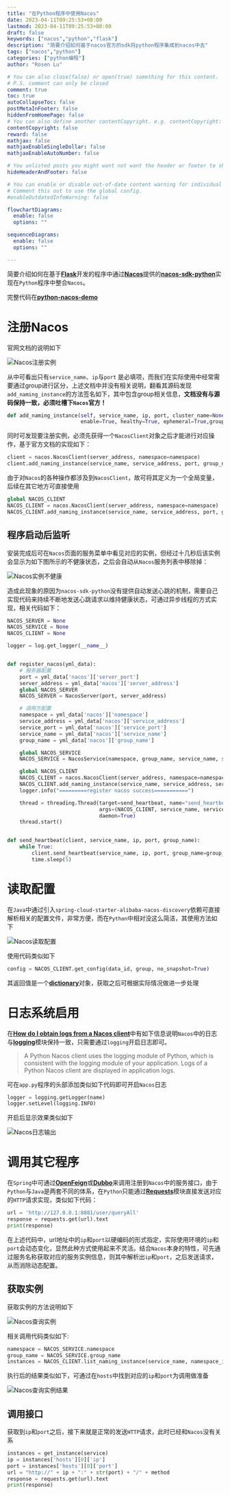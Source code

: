 ```yaml
---
title: "在Python程序中使用Nacos"
date: 2023-04-11T09:25:53+08:00
lastmod: 2023-04-11T09:25:53+08:00
draft: false
keywords: ["nacos","python","flask"]
description: "简要介绍如何基于nacos官方的sdk将python程序集成到nacos中去"
tags: ["nacos","python"]
categories: ["python编程"]
author: "Rosen Lu"

# You can also close(false) or open(true) something for this content.
# P.S. comment can only be closed
comment: true
toc: true
autoCollapseToc: false
postMetaInFooter: false
hiddenFromHomePage: false
# You can also define another contentCopyright. e.g. contentCopyright: "This is another copyright."
contentCopyright: false
reward: false
mathjax: false
mathjaxEnableSingleDollar: false
mathjaxEnableAutoNumber: false

# You unlisted posts you might want not want the header or footer to show
hideHeaderAndFooter: false

# You can enable or disable out-of-date content warning for individual post.
# Comment this out to use the global config.
#enableOutdatedInfoWarning: false

flowchartDiagrams:
  enable: false
  options: ""

sequenceDiagrams: 
  enable: false
  options: ""

---
```


简要介绍如何在基于[**Flask**](https://flask.palletsprojects.com/en/2.3.x/)开发的程序中通过[**Nacos**](https://nacos.io/en-us/)提供的[**nacos-sdk-python**](https://github.com/nacos-group/nacos-sdk-python)实现在`Python`程序中整合`Nacos`。

<!--more-->

完整代码在[**python-nacos-demo**](https://github.com/fox-world/python-nacos-demo)

# 注册Nacos

官网文档的说明如下

![Nacos注册实例](/blog_img/nacos/integrate-python-program-to-nacos/nacos-register-instance.png "Nacos注册实例") 

从中可看出只有`service_name`、`ip`与`port` 是必填项，而我们在实际使用中经常需要通过group进行区分，上述文档中并没有相关说明，翻看其源码发现`add_naming_instance`的方法签名如下，其中包含group相关信息，**文档没有与源码保持一致，必须吐槽下`Nacos`官方！**

```python
def add_naming_instance(self, service_name, ip, port, cluster_name=None, weight=1.0, metadata=None,
                        enable=True, healthy=True, ephemeral=True,group_name=DEFAULT_GROUP_NAME):
```



同时可发现要注册实例，必须先获得一个`NacosClient`对象之后才能进行对应操作，基于官方文档的实现如下：

```python
client = nacos.NacosClient(server_address, namespace=namespace)
client.add_naming_instance(service_name, service_address, port, group_name=group_name)
```

由于对`Nacos`的各种操作都涉及到`NacosClient`，故可将其定义为一个全局变量，后续在其它地方可直接使用

```python
global NACOS_CLIENT
NACOS_CLIENT = nacos.NacosClient(server_address, namespace=namespace)
NACOS_CLIENT.add_naming_instance(service_name, service_address, port, group_name=group_name)
```

## 程序启动后监听

安装完成后可在`Nacos`页面的服务菜单中看见对应的实例，但经过十几秒后该实例会显示为如下图所示的不健康状态，之后会自动从`Nacos`服务列表中移除掉：

![Nacos实例不健康](/blog_img/nacos/integrate-python-program-to-nacos/nacos-instance-not-health.png "Nacos实例不健康") 

造成此现象的原因为`nacos-sdk-python`没有提供自动发送心跳的机制，需要自己实现代码来持续不断地发送心跳请求以维持健康状态，可通过异步线程的方式实现，相关代码如下：

```python
NACOS_SERVER = None
NACOS_SERVICE = None
NACOS_CLIENT = None

logger = log.get_logger(__name__)


def register_nacos(yml_data):
    # 服务器配置
    port = yml_data['nacos']['server_port']
    server_address = yml_data['nacos']['server_address']
    global NACOS_SERVER
    NACOS_SERVER = NacosServer(port, server_address)

    # 调用方配置
    namespace = yml_data['nacos']['namespace']
    service_address = yml_data['nacos']['service_address']
    service_port = yml_data['nacos']['service_port']
    service_name = yml_data['nacos']['service_name']
    group_name = yml_data['nacos']['group_name']

    global NACOS_SERVICE
    NACOS_SERVICE = NacosService(namespace, group_name, service_name, service_address, service_port)

    global NACOS_CLIENT
    NACOS_CLIENT = nacos.NacosClient(server_address, namespace=namespace)
    NACOS_CLIENT.add_naming_instance(service_name, service_address, service_port, group_name=group_name)
    logger.info("=========register nacos success===========")

    thread = threading.Thread(target=send_heartbeat, name="send_heartbeat_threads",
                              args=(NACOS_CLIENT, service_name, service_address, service_port, group_name),
                              daemon=True)
    thread.start()


def send_heartbeat(client, service_name, ip, port, group_name):
    while True:
        client.send_heartbeat(service_name, ip, port, group_name=group_name)
        time.sleep(5)
```

# 读取配置

在`Java`中通过引入`spring-cloud-starter-alibaba-nacos-discovery`依赖可直接解析相关的配置文件，非常方便，而在`Python`中相对没这么简洁，其使用方法如下

![Nacos读取配置](/blog_img/nacos/integrate-python-program-to-nacos/nacos-get-config.png "Nacos读取配置") 

使用代码类似如下

```python
config = NACOS_CLIENT.get_config(data_id, group, no_snapshot=True)
```

其返回值是一个[**dictionary**](https://docs.python.org/3/tutorial/datastructures.html#dictionaries)对象，获取之后可根据实际情况做进一步处理

# 日志系统启用

在[**How do I obtain logs from a Nacos client**](https://www.alibabacloud.com/help/en/mse/support/how-do-i-obtain-logs-from-a-nacos-client#p-vhz-cfm-2xy)中有如下信息说明`Nacos`中的日志与[**logging**](https://docs.python.org/3/library/logging.html)模块保持一致，只需要通过`logging`开启日志即可。

> A Python Nacos client uses the logging module of Python, which is consistent with the logging module of your application. Logs of a Python Nacos client are displayed in application logs.

可在`app.py`程序的头部添加类似如下代码即可开启`Nacos`日志

```python
logger = logging.getLogger(name)
logger.setLevel(logging.INFO)
```

开启后显示效果类似如下

![Nacos日志输出](/blog_img/nacos/integrate-python-program-to-nacos/nacos-log-output.png "Nacos日志输出") 

# 调用其它程序

在`Spring`中可通过[**OpenFeign**](https://spring.io/projects/spring-cloud-openfeign)或[**Dubbo**](https://dubbo.apache.org/en/index.html)来调用注册到`Nacos`中的服务接口，由于`Python`与`Java`是两套不同的体系，在`Python`只能通过[**Requests**](https://pypi.org/project/requests/)模块直接发送对应的`HTTP`请求实现，类似如下代码：

```python
url = 'http://127.0.0.1:8081/user/queryAll'
response = requests.get(url).text
print(response)
```

在上述代码中，url地址中的`ip`和`port`以硬编码的形式指定，实际使用环境的`ip`和`port`会动态变化，显然此种方式使用起来不灵活。结合`Nacos`本身的特性，可先通过服务名称获取对应的服务实例信息，则其中解析出`ip`和`port`，之后发送请求，从而消除动态配置。

## 获取实例

获取实例的方法说明如下

![Nacos查询实例](/blog_img/nacos/integrate-python-program-to-nacos/nacos-query-instance.png "查询实例") 

相关调用代码类似如下:

```python
namespace = NACOS_SERVICE.namespace
group_name = NACOS_SERVICE.group_name
instances = NACOS_CLIENT.list_naming_instance(service_name, namespace_id=namespace,group_name=group_name,healthy_only=True)
```

执行后的结果类似如下，可通过在`hosts`中找到对应的`ip`和`port`为调用做准备

![Nacos查询实例结果](/blog_img/nacos/integrate-python-program-to-nacos/nacos-query-instance-result.png "Nacos查询实例结果") 

## 调用接口

获取到`ip`和`port`之后，接下来就是正常的发送`HTTP`请求，此时已经和`Nacos`没有关系

```python
instances = get_instance(service)
ip = instances['hosts'][0]['ip']
port = instances['hosts'][0]['port']
url = "http://" + ip + ":" + str(port) + "/" + method
response = requests.get(url).text
print(response)
```